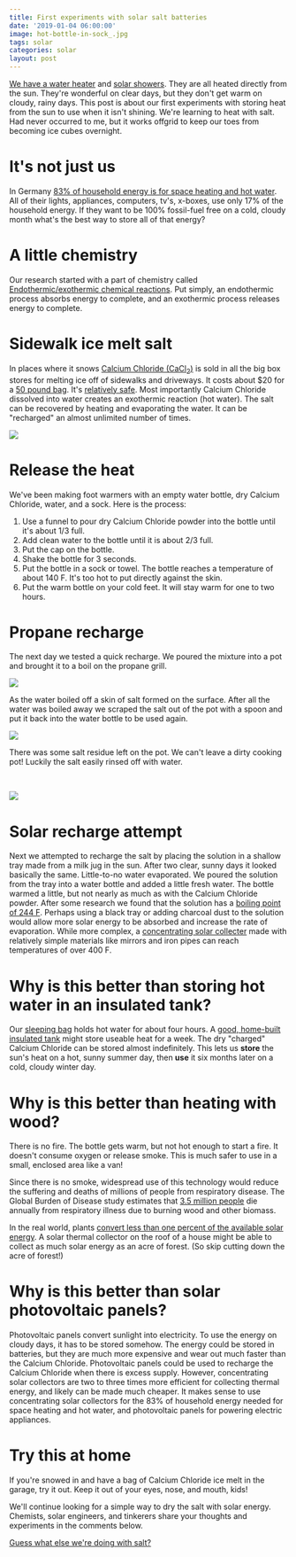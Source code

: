 ```yaml
---
title: First experiments with solar salt batteries
date: '2019-01-04 06:00:00'
image: hot-bottle-in-sock_.jpg
tags: solar
categories: solar
layout: post
---
```


[We have a water heater](https://reverdecer.annalisagross.com/2018/10/10/we-have-a-water-heater/) and [solar showers](https://reverdecer.annalisagross.com/2018/06/22/the-evolution-of-showering/). They are all heated directly from the sun. They're wonderful on clear days, but they don't get warm on cloudy, rainy days. This post is about our first experiments with storing heat from the sun to use when it isn't shining. We're learning to heat with salt. Had never occurred to me, but it works offgrid to keep our toes from becoming ice cubes overnight.


# It's not just us

In Germany [83% of household energy is for space heating and hot water](https://solar-heating-initiative.com/). All of their lights, appliances, computers, tv's, x-boxes, use only 17% of the household energy. If they want to be 100% fossil-fuel free on a cold, cloudy month what's the best way to store all of that energy?


# A little chemistry

Our research started with a part of chemistry called [Endothermic/exothermic chemical reactions](https://en.wikipedia.org/wiki/Thermal_energy_storage#Endothermic/exothermic_chemical_reactions). Put simply, an endothermic process absorbs energy to complete, and an exothermic process releases energy to complete.

# Sidewalk ice melt salt

In places where it snows [Calcium Chloride (CaCl<sub>2</sub>)](https://www.homedepot.com/p/BLANK-INDUSTRIES-LLC-BLANK-INDUSTRIES-LLC-7892/202590325) is sold in all the big box stores for melting ice off of sidewalks and driveways.  It costs about $20 for a [50 pound bag](https://www.lowes.com/pd/50-lbs-Fast-Acting-Calcium-Chloride-Ice-Melt/3540820).  It's [relatively safe](https://en.wikipedia.org/wiki/Calcium_chloride#Hazards).  Most importantly Calcium Chloride dissolved into water creates an exothermic reaction (hot water). The salt can be recovered by heating and evaporating the water. It can be "recharged" an almost unlimited number of times.

[![](/images/cacl2-pour_.jpg)](/images/cacl2-pour.jpg)
# Release the heat

We've been making foot warmers with an empty water bottle, dry Calcium Chloride, water, and a sock. Here is the process:

1. Use a funnel to pour dry Calcium Chloride powder into the bottle until it's about 1/3 full.
2. Add clean water to the bottle until it is about 2/3 full.
3. Put the cap on the bottle.
4. Shake the bottle for 3 seconds.
5. Put the bottle in a sock or towel.  The bottle reaches a temperature of about 140 F. It's too hot to put directly against the skin.
6. Put the warm bottle on your cold feet.  It will stay warm for one to two hours.


# Propane recharge

The next day we tested a quick recharge.  We poured the mixture into a pot and brought it to a boil on the propane grill. 

![](/images/cacl2-boil.gif)

As the water boiled off a skin of salt formed on the surface.  After all the water was boiled away we scraped the salt out of the pot with a spoon and put it back into the water bottle to be used again.

[![](/images/cacl2-recharged_.jpg)](/images/cacl2-recharged.jpg)

There was some salt residue left on the pot.  We can't leave a dirty cooking pot!  Luckily the salt easily rinsed off with water.

<br>

[![](/images/cacl2-tray_.jpg)](/images/cacl2-recharged.jpg)
# Solar recharge attempt

Next we attempted to recharge the salt by placing the solution in a shallow tray made from a milk jug in the sun.  After two clear, sunny days it looked basically the same. Little-to-no water evaporated. We poured the solution from the tray into a water bottle and added a little fresh water. The bottle warmed a little, but not nearly as much as with the Calcium Chloride powder.  After some research we found that the solution has a [boiling point of 244 F](http://www.tetrachemicals.com/getFile.asp?File_Content_ID=1138).  Perhaps using a black tray or adding charcoal dust to the solution would allow more solar energy to be absorbed and increase the rate of evaporation.  While more complex, a [concentrating solar collecter](https://www.builditsolar.com/Projects/Concentrating/concentrating.htm) made with relatively simple materials like mirrors and iron pipes can reach temperatures of over 400 F.


# Why is this better than storing hot water in an insulated tank?

Our [sleeping bag](https://reverdecer.annalisagross.com/2018/12/21/cooking-in-a-sleeping-bag/) holds hot water for about four hours. A [good, home-built insulated tank](https://www.builditsolar.com/Experimental/PEXColDHW/HeatLoss.htm#TheTest) might store useable heat for a week.  The dry "charged" Calcium Chloride can be stored almost indefinitely. This lets us **store** the sun's heat on a hot, sunny summer day, then **use** it six months later on a cold, cloudy winter day.


# Why is this better than heating with wood?

There is no fire.  The bottle gets warm, but not hot enough to start a fire. It doesn't consume oxygen or release smoke. This is much safer to use in a small, enclosed area like a van!

Since there is no smoke, widespread use of this technology would reduce the suffering and deaths of millions of people from respiratory disease. The Global Burden of Disease study estimates that [3.5 million people](https://www.nationalgeographic.com/environment/great-energy-challenge/2012/cookstove-smoke-is-largest-environmental-threat-global-health-study-finds/) die annually from respiratory illness due to burning wood and other biomass.

In the real world, plants [convert less than one percent of the available solar energy](https://en.wikipedia.org/wiki/Photosynthetic_efficiency).  A solar thermal collector on the roof of a house might be able to collect as much solar energy as an acre of forest. (So skip cutting down the acre of forest!)

# Why is this better than solar photovoltaic panels?

Photovoltaic panels convert sunlight into electricity.  To use the energy on cloudy days, it has to be stored somehow. The energy could be stored in batteries, but they are much more expensive and wear out much faster than the Calcium Chloride.  Photovoltaic panels could be used to recharge the Calcium Chloride when there is excess supply. However, concentrating solar collectors are two to three times more efficient for collecting thermal energy, and likely can be made much cheaper.  It makes sense to use concentrating solar collectors for the 83% of household energy needed for space heating and hot water, and photovoltaic panels for powering electric appliances.

# Try this at home

If you're snowed in and have a bag of Calcium Chloride ice melt in the garage, try it out.  Keep it out of your eyes, nose, and mouth, kids!

We'll continue looking for a simple way to dry the salt with solar energy. Chemists, solar engineers, and tinkerers share your thoughts and experiments in the comments below.

[Guess what else we're doing with salt?](https://reverdecer.annalisagross.com/2019/01/05/mexico-meets-korea/)